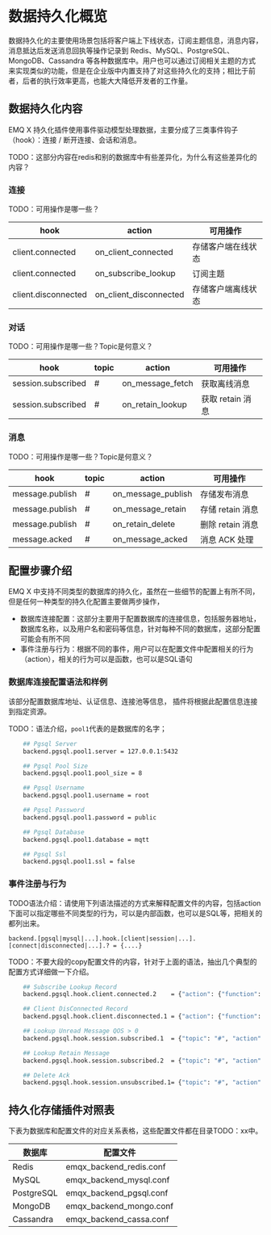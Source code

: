 # 数据持久化概览

数据持久化的主要使用场景包括将客户端上下线状态，订阅主题信息，消息内容，消息抵达后发送消息回执等操作记录到 Redis、MySQL、PostgreSQL、MongoDB、Cassandra 等各种数据库中。用户也可以通过订阅相关主题的方式来实现类似的功能，但是在企业版中内置支持了对这些持久化的支持；相比于前者，后者的执行效率更高，也能大大降低开发者的工作量。



## 数据持久化内容

EMQ X 持久化插件使用事件驱动模型处理数据，主要分成了三类事件钩子（hook）：连接 / 断开连接、会话和消息。

TODO：这部分内容在redis和别的数据库中有些差异化，为什么有这些差异化的内容？

### 连接

TODO：可用操作是哪一些？

| hook                | action                 | 可用操作           |
| ------------------- | ---------------------- | ------------------ |
| client.connected    | on_client_connected    | 存储客户端在线状态 |
| client.connected    | on_subscribe_lookup    | 订阅主题           |
| client.disconnected | on_client_disconnected | 存储客户端离线状态 |

### 对话

TODO：可用操作是哪一些？Topic是何意义？

| hook                | topic | action                 | 可用操作           |
| ------------------- | ----- | ---------------------- | ------------------ |
| session.subscribed  | #     | on_message_fetch       | 获取离线消息       |
| session.subscribed  | #     | on_retain_lookup       | 获取 retain 消息    |

### 消息

TODO：可用操作是哪一些？Topic是何意义？

| hook            | topic | action             | 可用操作         |
| --------------- | ----- | ------------------ | ---------------- |
| message.publish | #     | on_message_publish | 存储发布消息     |
| message.publish | #     | on_message_retain  | 存储 retain 消息 |
| message.publish | #     | on_retain_delete   | 删除 retain 消息 |
| message.acked   | #     | on_message_acked   | 消息 ACK 处理    |



## 配置步骤介绍

EMQ X 中支持不同类型的数据库的持久化，虽然在一些细节的配置上有所不同，但是任何一种类型的持久化配置主要做两步操作，

- 数据库连接配置：这部分主要用于配置数据库的连接信息，包括服务器地址，数据库名称，以及用户名和密码等信息，针对每种不同的数据库，这部分配置可能会有所不同
- 事件注册与行为：根据不同的事件，用户可以在配置文件中配置相关的行为（action），相关的行为可以是函数，也可以是SQL语句

### 数据库连接配置语法和样例

该部分配置数据库地址、认证信息、连接池等信息， 插件将根据此配置信息连接到指定资源。

TODO：语法介绍，`pool1`代表的是数据库的名字；

```bash
    ## Pgsql Server
    backend.pgsql.pool1.server = 127.0.0.1:5432

    ## Pgsql Pool Size
    backend.pgsql.pool1.pool_size = 8

    ## Pgsql Username
    backend.pgsql.pool1.username = root

    ## Pgsql Password
    backend.pgsql.pool1.password = public

    ## Pgsql Database
    backend.pgsql.pool1.database = mqtt

    ## Pgsql Ssl
    backend.pgsql.pool1.ssl = false
```

### 事件注册与行为

TODO语法介绍：请使用下列语法描述的方式来解释配置文件的内容，包括action下面可以指定哪些不同类型的行为，可以是内部函数，也可以是SQL等，把相关的都列出来。

```shell
backend.[pgsql|mysql|...].hook.[client|session|...].[connect|disconnected|...].? = {....}
```

TODO：不要大段的copy配置文件的内容，针对于上面的语法，抽出几个典型的配置方式详细做一下介绍。

```bash
    ## Subscribe Lookup Record
    backend.pgsql.hook.client.connected.2    = {"action": {"function": "on_subscribe_lookup"}, "pool": "pool1"}

    ## Client DisConnected Record
    backend.pgsql.hook.client.disconnected.1 = {"action": {"function": "on_client_disconnected"}, "pool": "pool1"}

    ## Lookup Unread Message QOS > 0
    backend.pgsql.hook.session.subscribed.1  = {"topic": "#", "action": {"function": "on_message_fetch"}, "pool": "pool1"}

    ## Lookup Retain Message
    backend.pgsql.hook.session.subscribed.2  = {"topic": "#", "action": {"function": "on_retain_lookup"}, "pool": "pool1"}

    ## Delete Ack
    backend.pgsql.hook.session.unsubscribed.1= {"topic": "#", "action": {"sql": ["delete from mqtt_acked where clientid = ${clientid} and topic = ${topic}"]}, "pool": "pool1"}
```


## 持久化存储插件对照表

下表为数据库和配置文件的对应关系表格，这些配置文件都在目录TODO：xx中。


| 数据库     | 配置文件                |
| ---------- | ----------------------- |
| Redis      | emqx_backend_redis.conf |
| MySQL      | emqx_backend_mysql.conf |
| PostgreSQL | emqx_backend_pgsql.conf |
| MongoDB    | emqx_backend_mongo.conf |
| Cassandra  | emqx_backend_cassa.conf |




